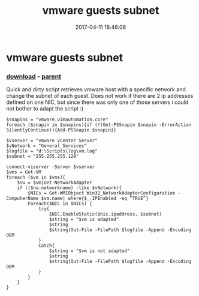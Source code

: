 ﻿---
pid:            6837
poster:         Rallo
title:          vmware guests subnet
date:           2017-04-11 18:46:08
format:         posh
parent:         3861
parent:         3861

---

# vmware guests subnet

### [download](6837.ps1) - [parent](3861.md)

Quick and dirty script retrieves vmware host with a specific network and change the subnet of each guest. Does not work if there are 2 ip addresses defined on one NIC, but since there was only one of those servers i could not bother to adapt the script :)

```posh
$snapins = "vmware.vimautomation.core"
foreach ($snapin in $snapins){if (!(Get-PSSnapin $snapin -ErrorAction SilentlyContinue)){Add-PSSnapin $snapin}}

$vserver = "vmware vCenter Server"
$vNetwork = "General_Services"
$logfile = "d:\Scripts\log\vm.log"
$subnet = "255.255.255.128"

connect-viserver -Server $vserver
$vms = Get-VM
foreach ($vm in $vms){
	$nw = $vm|Get-NetworkAdapter
	if (($nw.networkname) -like $vNetwork){
		$NICs = Get-WMIObject Win32_NetworkAdapterConfiguration -ComputerName $vm.name| where{$_.IPEnabled -eq “TRUE”}
		Foreach($NIC in $NICs) {
			try{
				$NIC.EnableStatic($nic.ipaddress, $subnet)
				$string = "$vm is adapted"
				$string 
				$string|Out-File -FilePath $logfile -Append -Encoding OEM
			}
			Catch{
				$string = "$vm is not adapted"
				$string 
				$string|Out-File -FilePath $logfile -Append -Encoding OEM
			}
		}
	}
}
```
